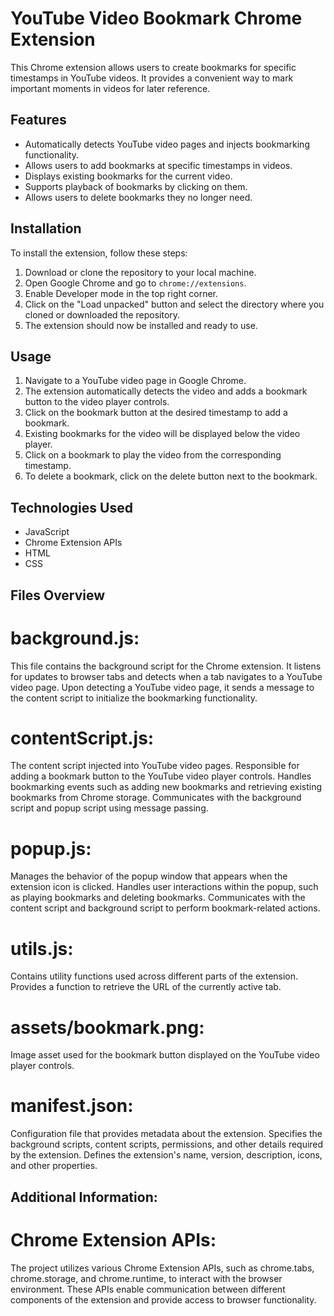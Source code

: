 # YouTube Video Bookmark Chrome Extension

This Chrome extension allows users to create bookmarks for specific timestamps in YouTube videos. It provides a convenient way to mark important moments in videos for later reference.

## Features

- Automatically detects YouTube video pages and injects bookmarking functionality.
- Allows users to add bookmarks at specific timestamps in videos.
- Displays existing bookmarks for the current video.
- Supports playback of bookmarks by clicking on them.
- Allows users to delete bookmarks they no longer need.

## Installation

To install the extension, follow these steps:

1. Download or clone the repository to your local machine.
2. Open Google Chrome and go to `chrome://extensions`.
3. Enable Developer mode in the top right corner.
4. Click on the "Load unpacked" button and select the directory where you cloned or downloaded the repository.
5. The extension should now be installed and ready to use.

## Usage

1. Navigate to a YouTube video page in Google Chrome.
2. The extension automatically detects the video and adds a bookmark button to the video player controls.
3. Click on the bookmark button at the desired timestamp to add a bookmark.
4. Existing bookmarks for the video will be displayed below the video player.
5. Click on a bookmark to play the video from the corresponding timestamp.
6. To delete a bookmark, click on the delete button next to the bookmark.

## Technologies Used

- JavaScript
- Chrome Extension APIs
- HTML
- CSS

## Files Overview
# background.js:

This file contains the background script for the Chrome extension.
It listens for updates to browser tabs and detects when a tab navigates to a YouTube video page.
Upon detecting a YouTube video page, it sends a message to the content script to initialize the bookmarking functionality.

# contentScript.js:

The content script injected into YouTube video pages.
Responsible for adding a bookmark button to the YouTube video player controls.
Handles bookmarking events such as adding new bookmarks and retrieving existing bookmarks from Chrome storage.
Communicates with the background script and popup script using message passing.

# popup.js:

Manages the behavior of the popup window that appears when the extension icon is clicked.
Handles user interactions within the popup, such as playing bookmarks and deleting bookmarks.
Communicates with the content script and background script to perform bookmark-related actions.

# utils.js:

Contains utility functions used across different parts of the extension.
Provides a function to retrieve the URL of the currently active tab.

# assets/bookmark.png:

Image asset used for the bookmark button displayed on the YouTube video player controls.

# manifest.json:

Configuration file that provides metadata about the extension.
Specifies the background scripts, content scripts, permissions, and other details required by the extension.
Defines the extension's name, version, description, icons, and other properties.

## Additional Information:
# Chrome Extension APIs:

The project utilizes various Chrome Extension APIs, such as chrome.tabs, chrome.storage, and chrome.runtime, to interact with the browser environment.
These APIs enable communication between different components of the extension and provide access to browser functionality.